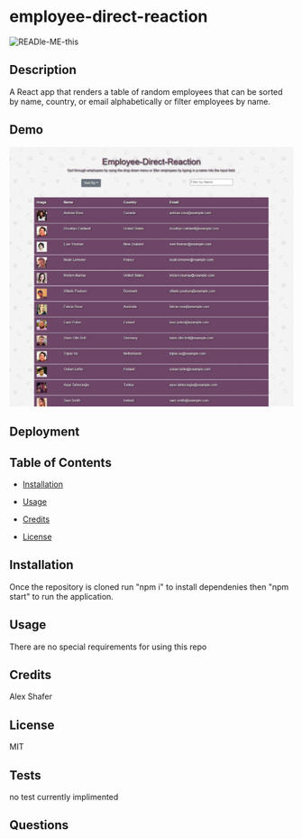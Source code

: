 # employee-direct-reaction

![READle-ME-this](https://img.shields.io/github/last-commit/AlexShafer/employee-direct-reaction)

## Description

A React app that renders a table of random employees that can be sorted by name, country, or email  alphabetically or filter employees by name.

## Demo

![Demo](./demo/demo.jpg)

## Deployment

## Table of Contents

* [Installation](#installation)

* [Usage](#usage)

* [Credits](#credits)

* [License](#license)

## Installation

Once the repository is cloned run "npm i" to install dependenies then "npm start" to run the application.

## Usage

There are no special requirements for using this repo

## Credits

Alex Shafer

## License

MIT

## Tests

no test currently implimented

## Questions

